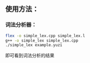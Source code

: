 **使用方法：**
---
### 词法分析器：
```bash
flex -o simple_lex.cpp simple_lex.l
g++ -o simple_lex simple_lex.cpp
./simple_lex example.yuzi
```
即可看到词法分析的结果
